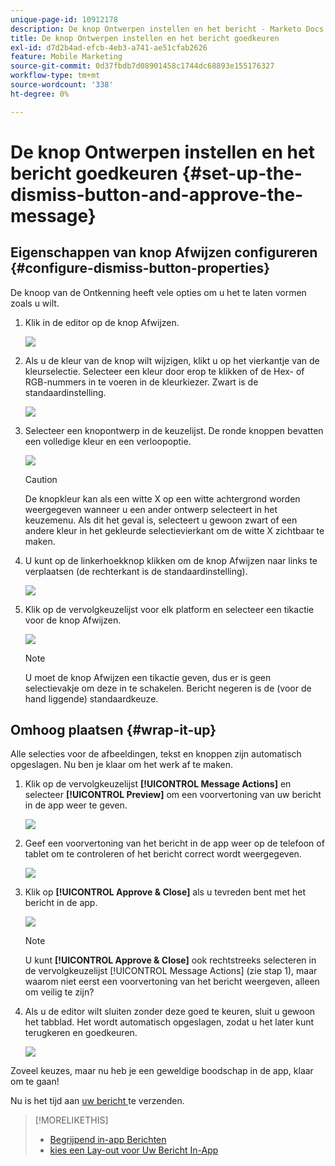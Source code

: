 ```yaml
---
unique-page-id: 10912178
description: De knop Ontwerpen instellen en het bericht - Marketo Docs - Productdocumentatie goedkeuren
title: De knop Ontwerpen instellen en het bericht goedkeuren
exl-id: d7d2b4ad-efcb-4eb3-a741-ae51cfab2626
feature: Mobile Marketing
source-git-commit: 0d37fbdb7d08901458c1744dc68893e155176327
workflow-type: tm+mt
source-wordcount: '338'
ht-degree: 0%

---
```


# De knop Ontwerpen instellen en het bericht goedkeuren {#set-up-the-dismiss-button-and-approve-the-message}

## Eigenschappen van knop Afwijzen configureren  {#configure-dismiss-button-properties}

De knoop van de Ontkenning heeft vele opties om u het te laten vormen zoals u wilt.

1. Klik in de editor op de knop Afwijzen.

   ![](assets/image2016-5-9-10-3a23-3a37.png)

1. Als u de kleur van de knop wilt wijzigen, klikt u op het vierkantje van de kleurselectie. Selecteer een kleur door erop te klikken of de Hex- of RGB-nummers in te voeren in de kleurkiezer. Zwart is de standaardinstelling.

   ![](assets/image2016-5-9-10-3a33-3a17.png)

1. Selecteer een knopontwerp in de keuzelijst. De ronde knoppen bevatten een volledige kleur en een verloopoptie.

   ![](assets/image2016-5-9-10-3a35-3a46.png)

   >[!CAUTION]
   >
   >De knopkleur kan als een witte X op een witte achtergrond worden weergegeven wanneer u een ander ontwerp selecteert in het keuzemenu. Als dit het geval is, selecteert u gewoon zwart of een andere kleur in het gekleurde selectievierkant om de witte X zichtbaar te maken.

1. U kunt op de linkerhoekknop klikken om de knop Afwijzen naar links te verplaatsen (de rechterkant is de standaardinstelling).

   ![](assets/image2016-5-9-10-3a39-3a5.png)

1. Klik op de vervolgkeuzelijst voor elk platform en selecteer een tikactie voor de knop Afwijzen.

   ![](assets/image2016-5-9-10-3a43-3a54.png)

   >[!NOTE]
   >
   >U moet de knop Afwijzen een tikactie geven, dus er is geen selectievakje om deze in te schakelen. Bericht negeren is de (voor de hand liggende) standaardkeuze.

## Omhoog plaatsen {#wrap-it-up}

Alle selecties voor de afbeeldingen, tekst en knoppen zijn automatisch opgeslagen. Nu ben je klaar om het werk af te maken.

1. Klik op de vervolgkeuzelijst **[!UICONTROL Message Actions]** en selecteer **[!UICONTROL Preview]** om een voorvertoning van uw bericht in de app weer te geven.

   ![](assets/image2016-5-9-10-3a58-3a38.png)

1. Geef een voorvertoning van het bericht in de app weer op de telefoon of tablet om te controleren of het bericht correct wordt weergegeven.

   ![](assets/image2016-5-9-11-3a2-3a13.png)

1. Klik op **[!UICONTROL Approve & Close]** als u tevreden bent met het bericht in de app.

   ![](assets/image2016-5-9-11-3a8-3a52.png)

   >[!NOTE]
   >
   >U kunt **[!UICONTROL Approve & Close]** ook rechtstreeks selecteren in de vervolgkeuzelijst [!UICONTROL Message Actions] (zie stap 1), maar waarom niet eerst een voorvertoning van het bericht weergeven, alleen om veilig te zijn?

1. Als u de editor wilt sluiten zonder deze goed te keuren, sluit u gewoon het tabblad. Het wordt automatisch opgeslagen, zodat u het later kunt terugkeren en goedkeuren.

   ![](assets/image2016-5-9-11-3a9-3a46.png)

Zoveel keuzes, maar nu heb je een geweldige boodschap in de app, klaar om te gaan!

Nu is het tijd aan [ uw bericht ](/help/marketo/product-docs/mobile-marketing/in-app-messages/sending-your-in-app-message/send-your-in-app-message.md) te verzenden.

>[!MORELIKETHIS]
>
>* [ Begrijpend in-app Berichten ](/help/marketo/product-docs/mobile-marketing/in-app-messages/understanding-in-app-messages.md)
>* [ kies een Lay-out voor Uw Bericht In-App ](/help/marketo/product-docs/mobile-marketing/in-app-messages/creating-in-app-messages/choose-a-layout-for-your-in-app-message.md)
